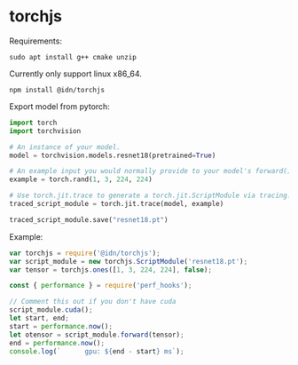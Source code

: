 # torchjs

Requirements:

    sudo apt install g++ cmake unzip

Currently only support linux x86_64.

    npm install @idn/torchjs

Export model from pytorch:

```python
import torch
import torchvision

# An instance of your model.
model = torchvision.models.resnet18(pretrained=True)

# An example input you would normally provide to your model's forward() method.
example = torch.rand(1, 3, 224, 224)

# Use torch.jit.trace to generate a torch.jit.ScriptModule via tracing.
traced_script_module = torch.jit.trace(model, example)

traced_script_module.save("resnet18.pt")
```

Example:

```javascript
var torchjs = require('@idn/torchjs');
var script_module = new torchjs.ScriptModule('resnet18.pt');
var tensor = torchjs.ones([1, 3, 224, 224], false);

const { performance } = require('perf_hooks');

// Comment this out if you don't have cuda
script_module.cuda();
let start, end;
start = performance.now();
let otensor = script_module.forward(tensor);
end = performance.now();
console.log(`      gpu: ${end - start} ms`);
```
